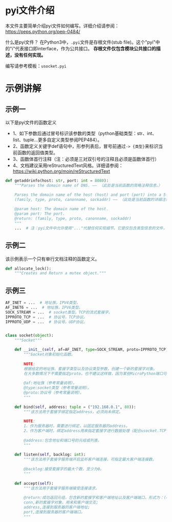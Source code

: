 # pyi文件介绍

本文件主要简单介绍pyi文件如何编写。详细介绍请参阅：<https://peps.python.org/pep-0484/>

什么是pyi文件？
在Python3中，`.pyi`文件是存根文件(stub file)。这个"pyi"中的"i"代表接口即interface，作为公共接口。
**存根文件仅包含模块公共接口的描述，没有任何实现。**

编写请参考模板：`usocket.pyi`

# 示例讲解

## 示例一

以下是pyi文件的函数定义

- 1、如下参数后通过冒号标识该参数的类型（python基础类型：str、int、list、tuple...更多自定义类型参阅PEP484）。
- 2、函数定义关键字def语句中，形参列表后，冒号前通过`-> {类型}`来标识当前函数的返回值类型。
- 3、函数体首行注释（注：必须是三对双引号的注释且必须是函数体首行）
- 4、文档建议采用reStructuredText风格。详细请参阅：<https://wiki.python.org/moin/reStructuredText>

```python
def getaddrinfo(host: str, port: int = 8080):
    """Parses the domain name of DNS. —— （此处是当前函数的简略注释信息。）

    Parses the domain name of the host (host) and port (port) into a 5-tuple sequence used to create the socket. The structure of the tuple is below:
    (family, type, proto, canonname, sockaddr) —— （此处是当前函数的详细注释信息。）
    
    @param host: The domain name of the host.
    @param port: The port.
    @return: (family, type, proto, canonname, sockaddr)
    """
    ...  # 注：pyi文件中允许使用"..."代替任何实现细节。它是仅包含类型信息的文件，没有运行时代码。另，此处函数体可以留空，`...`是非必要的。
```

## 示例二

该示例表示一个只有单行文档注释的函数定义。

```python
def allocate_lock():
    """Creates and Return a mutex object."""
```


## 示例三

```python
AF_INET = ...  # 地址族，IPV4类型。
AF_INET6 = ...  # 地址族，IPV6类型。
SOCK_STREAM = ...  # socket类型，TCP的流式套接字。
IPPROTO_TCP = ...  # 协议号，TCP协议。
IPPROTO_UDP = ...  # 协议号，UDP协议。


class socket(object):
    """Socket"""

    def __init__(self, af=AF_INET, type=SOCK_STREAM, proto=IPPROTO_TCP):
        """Socket对象初始化函数。
    	
    	NOTE:
        根据给定的地址族、套接字类型以及协议类型参数，创建一个新的套接字对象。
        在大多数情况下不需要指定proto，也不建议这样做，因为某些MicroPython端口可能会省略IPPROTO_*常量。
    
        @af:地址族（参考常量说明）。
        @type:socket类型（参考常量说明）。
        @proto:协议号（参考常量说明）。
        """
    
    def bind(self, address: tuple = ("192.168.0.1", 80)):
        """该方法用于套接字绑定指定address，必须尚未绑定。
    	
    	NOTE:
        1、作为服务器时，需要进行绑定，以固定服务器的address。
        2、作为客户端时，绑定address用来指定套接字进行数据处理（配合usocket.TCP_CUSTOMIZE_PORT使用）。
    
        @address:包含地址和端口号的元组或列表。
        """
    
    def listen(self, backlog: int):
        """该方法用于套接字服务端开启监听客户端连接，可指定最大客户端连接数。
    
        @backlog:接受套接字的最大个数，至少为0。
        """
    
    def accept(self):
        """该方法用于套接字服务端接受连接请求。
    
        @return:成功返回元组，包含新的套接字和客户端地址以及客户端端口，形式为：(conn,address,port)。
        conn,新的套接字对象，用来和客户端交互;
        address,连接到服务器的客户端地址;
        port,连接到服务器的客户端端口。
        """
```
